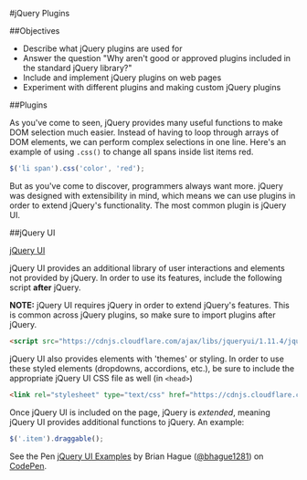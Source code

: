 #jQuery Plugins

##Objectives

* Describe what jQuery plugins are used for
* Answer the question "Why aren't good or approved plugins included in the standard jQuery library?"
* Include and implement jQuery plugins on web pages
* Experiment with different plugins and making custom jQuery plugins

##Plugins

As you've come to seen, jQuery provides many useful functions to make DOM selection much easier. Instead of having to loop through arrays of DOM elements, we can perform complex selections in one line. Here's an example of using `.css()` to change all spans inside list items red.

```js
$('li span').css('color', 'red');
```

But as you've come to discover, programmers always want more. jQuery was designed with extensibility in mind, which means we can use plugins in order to extend jQuery's functionality. The most common plugin is jQuery UI.

##jQuery UI

[jQuery UI](https://jqueryui.com/)

jQuery UI provides an additional library of user interactions and elements not provided by jQuery. In order to use its features, include the following script **after** jQuery.

**NOTE:** jQuery UI requires jQuery in order to extend jQuery's features. This is common across jQuery plugins, so make sure to import plugins after jQuery.

```html
<script src="https://cdnjs.cloudflare.com/ajax/libs/jqueryui/1.11.4/jquery-ui.min.js"></script>
```

jQuery UI also provides elements with 'themes' or styling. In order to use these styled elements (dropdowns, accordions, etc.), be sure to include the appropriate jQuery UI CSS file as well (in `<head>`)

```html
<link rel="stylesheet" type="text/css" href="https://cdnjs.cloudflare.com/ajax/libs/jqueryui/1.11.4/jquery-ui.theme.min.css">
```

Once jQuery UI is included on the page, jQuery is *extended*, meaning jQuery UI provides additional functions to jQuery. An example:

```js
$('.item').draggable();
```

<p data-height="665" data-theme-id="0" data-slug-hash="YwLXMV" data-default-tab="html,result" data-user="bhague1281" data-embed-version="2" class="codepen">See the Pen <a href="http://codepen.io/bhague1281/pen/YwLXMV/">jQuery UI Examples</a> by Brian Hague (<a href="http://codepen.io/bhague1281">@bhague1281</a>) on <a href="http://codepen.io">CodePen</a>.</p>
<script async src="//assets.codepen.io/assets/embed/ei.js"></script>
